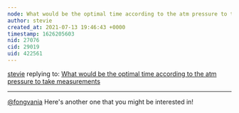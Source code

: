 ```yaml
---
node: What would be the optimal time according to the atm pressure to take measurements
author: stevie
created_at: 2021-07-13 19:46:43 +0000
timestamp: 1626205603
nid: 27076
cid: 29019
uid: 422561
---
```




[stevie](../profile/stevie) replying to: [What would be the optimal time according to the atm pressure to take measurements](../notes/denissebn_06/07-12-2021/what-would-be-the-optimal-time-according-to-the-atm-pressure-to-take-measurements)

----
[@fongvania](/profile/fongvania) Here's another one that you might be interested in! 